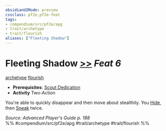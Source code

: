 ```yaml
---
obsidianUIMode: preview
cssclass: pf2e,pf2e-feat
tags:
- compendium/src/pf2e/apg
- trait/archetype
- trait/flourish
aliases: ["Fleeting Shadow"]
---
```

# Fleeting Shadow  [>>](../../Rules/core-rulebook/chapter-9-playing-the-game.md#Actions "Two-Action") *Feat 6*  
[archetype](../../Rules/traits/archetype.md)  [flourish](../../Rules/traits/flourish.md)  

- **Prerequisites**: [Scout Dedication](scout-dedication-apg.md)
- **Activity** Two-Action

You're able to quickly disappear and then move about stealthily. You [Hide](../../Rules/actions/hide.md), then [Sneak](../../Rules/actions/sneak.md) twice.

*Source: Advanced Player's Guide p. 188*  
%% #compendium/src/pf2e/apg #trait/archetype #trait/flourish %%